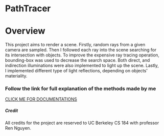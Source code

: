 PathTracer
===================================

# Overview

This project aims to render a scene. Firstly, random rays from a given camera are sampled. Then I followed each ray into the scene searching for its intersection with objects. To improve the expensive ray tracing operation, bounding-box was used to decrease the search space. Both direct, and indirection illuminations were also implemented to light up the scene. Lastly, I implemented different type of light reflections, depending on objects' materiality.


### Follow the link for full explanation of the methods made by me

[CLICK ME FOR DOCUMENTATIONS](http://huutinhpham.com/projects/pathtracer/pathtracer.html)

##### Credit

All credits for the project are reserved to UC Berkeley CS 184 with professor Ren Nguyen.
